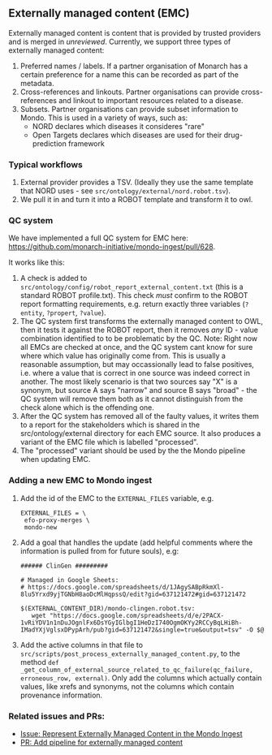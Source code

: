 ## Externally managed content (EMC)

Externally managed content is content that is provided by trusted providers and is merged in _unreviewed_. Currently, we support three types of externally managed content:

1. Preferred names / labels. If a partner organisation of Monarch has a certain preference for a name this can be recorded as part of the metadata.
2. Cross-references and linkouts. Partner organisations can provide cross-references and linkout to important resources related to a disease.
3. Subsets. Partner organisations can provide subset information to Mondo. This is used in a variety of ways, such as:
   - NORD declares which diseases it consideres "rare"
   - Open Targets declares which diseases are used for their drug-prediction framework

### Typical workflows

1. External provider provides a TSV. (Ideally they use the same template that NORD uses - see `src/ontology/external/nord.robot.tsv`).
2. We pull it in and turn it into a ROBOT template and transform it to owl.

### QC system

We have implemented a full QC system for EMC here: https://github.com/monarch-initiative/mondo-ingest/pull/628.

It works like this:

1. A check is added to `src/ontology/config/robot_report_external_content.txt` (this is a standard ROBOT profile.txt). This check _must_ confirm to the ROBOT report formatting requirements, e.g. return exactly three variables (`?entity`, `?propert`, `?value`).
2. The QC system first transforms the externally managed content to OWL, then it tests it against the ROBOT report, then it removes _any_ ID - value combination identified to to be problematic by the QC. Note: Right now all EMCs are checked at once, and the QC system cant know for sure where which value has originally come from. This is usually a reasonable assumption, but may occassionally lead to false positives, i.e. where a value that is correct in one source was indeed correct in another. The most likely scenario is that two sources say "X" is a synonym, but source A says "narrow" and source B says "broad" - the QC system will remove them both as it cannot distinguish from the check alone which is the offending one.
3. After the QC system has removed all of the faulty values, it writes them to a report for the stakeholders which is shared in the src/ontology/external directory for each EMC source. It also produces a variant of the EMC file which is labelled "processed".
4. The "processed" variant should be used by the the Mondo pipeline when updating EMC.

### Adding a new EMC to Mondo ingest

1. Add the id of the EMC to the `EXTERNAL_FILES` variable, e.g.
   ```
   EXTERNAL_FILES = \
	efo-proxy-merges \
	mondo-new
   ```
2. Add a goal that handles the update (add helpful comments where the information is pulled from for future souls), e.g:
   ```
   ###### ClinGen #########

   # Managed in Google Sheets:
   # https://docs.google.com/spreadsheets/d/1JAgySABpRkmXl-8lu5Yrxd9yjTGNbH8aoDcMlHqpssQ/edit?gid=637121472#gid=637121472

   $(EXTERNAL_CONTENT_DIR)/mondo-clingen.robot.tsv:
      wget "https://docs.google.com/spreadsheets/d/e/2PACX-1vRiYDV1n1nDuJOgnlFx6DsYGyIGlbgI1HeDzI740OgmOKYy2RCCyBqLHiBh-IMadYXjVglsxDPypArh/pub?gid=637121472&single=true&output=tsv" -O $@
   ```
3. Add the active columns in that file to `src/scripts/post_process_externally_managed_content.py`, to the method `def _get_column_of_external_source_related_to_qc_failure(qc_failure, erroneous_row, external)`. Only add the columns which actually contain values, like xrefs and synonyms, not the columns which contain provenance information.

### Related issues and PRs:

- [Issue: Represent Externally Managed Content in the Mondo Ingest](https://github.com/monarch-initiative/mondo-ingest/issues/439)
- [PR: Add pipeline for externally managed content](https://github.com/monarch-initiative/mondo-ingest/pull/440)